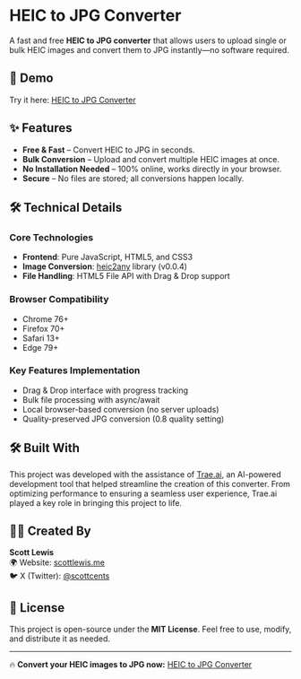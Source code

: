 # HEIC to JPG Converter

A fast and free **HEIC to JPG converter** that allows users to upload single or bulk HEIC images and convert them to JPG instantly—no software required.

## 🚀 Demo

Try it here: [HEIC to JPG Converter](https://builtwithtrae.com/heic-to-jpg/)

## ✨ Features

- **Free & Fast** – Convert HEIC to JPG in seconds.
- **Bulk Conversion** – Upload and convert multiple HEIC images at once.
- **No Installation Needed** – 100% online, works directly in your browser.
- **Secure** – No files are stored; all conversions happen locally.

## 🛠️ Technical Details

### Core Technologies
- **Frontend**: Pure JavaScript, HTML5, and CSS3
- **Image Conversion**: [heic2any](https://github.com/alexcorvi/heic2any) library (v0.0.4)
- **File Handling**: HTML5 File API with Drag & Drop support

### Browser Compatibility
- Chrome 76+
- Firefox 70+
- Safari 13+
- Edge 79+

### Key Features Implementation
- Drag & Drop interface with progress tracking
- Bulk file processing with async/await
- Local browser-based conversion (no server uploads)
- Quality-preserved JPG conversion (0.8 quality setting)

## 🛠️ Built With

This project was developed with the assistance of [Trae.ai](https://trae.ai/), an AI-powered development tool that helped streamline the creation of this converter. From optimizing performance to ensuring a seamless user experience, Trae.ai played a key role in bringing this project to life.

## 👨‍💻 Created By

**Scott Lewis**  
🌍 Website: [scottlewis.me](https://www.scottlewis.me)  
🐦 X (Twitter): [@scottcents](https://twitter.com/scottcents)

## 📜 License

This project is open-source under the **MIT License**. Feel free to use, modify, and distribute it as needed.

---

🔥 **Convert your HEIC images to JPG now:** [HEIC to JPG Converter](https://builtwithtrae.com/heic-to-jpg/)
